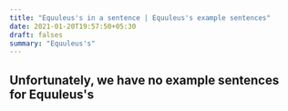 ```yaml
---
title: "Equuleus's in a sentence | Equuleus's example sentences"
date: 2021-01-20T19:57:50+05:30
draft: falses
summary: "Equuleus's"
---
```

## Unfortunately, we have no example sentences for Equuleus's                 
